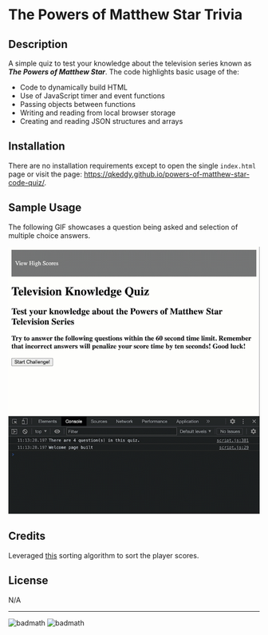 # The Powers of Matthew Star Trivia

## Description
A simple quiz to test your knowledge about the television series known as ***The Powers of Matthew Star***. The code highlights basic usage of the:
- Code to dynamically build HTML
- Use of JavaScript timer and event functions
- Passing objects between functions
- Writing and reading from local browser storage
- Creating and reading JSON structures and arrays

## Installation

There are no installation requirements except to open the single `index.html` page or visit the page: https://qkeddy.github.io/powers-of-matthew-star-code-quiz/.

## Sample Usage

The following GIF showcases a question being asked and selection of multiple choice answers. 

![alt text](./assets/images/powers-of-matthew-star-demo.gif)


## Credits

Leveraged [this](https://medium.com/@asadise/sorting-a-json-array-according-one-property-in-javascript-18b1d22cd9e9) sorting algorithm to sort the player scores.

## License

N/A

---

![badmath](https://img.shields.io/github/languages/top/lernantino/badmath)
![badmath](https://img.shields.io/github/issues/qkeddy/simple-password-generator)


